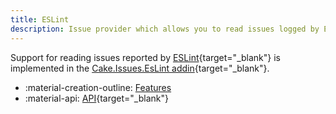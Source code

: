 ```yaml
---
title: ESLint
description: Issue provider which allows you to read issues logged by ESLint.
---
```


Support for reading issues reported by [ESLint](https://eslint.org/){target="_blank"}
is implemented in the [Cake.Issues.EsLint addin](https://cakebuild.net/extensions/cake-issues-eslint/){target="_blank"}.

<div class="grid cards" markdown>

- :material-creation-outline: [Features](features.md)
- :material-api: [API](https://cakebuild.net/extensions/cake-issues-eslint){target="_blank"}

</div>
